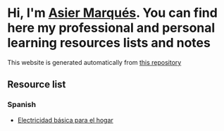 # Hi, I'm [Asier Marqués](https://asiermarques.com). You can find here my professional and personal learning resources lists and notes

This website is generated automatically from [this repository](https://github.com/asiermarques/learning-resources-and-notes)

## Resource list

### Spanish

* [Electricidad básica para el hogar](/es/electricidad-hogar.md)
